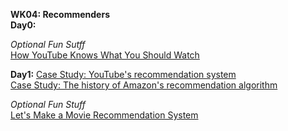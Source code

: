 **WK04: Recommenders**  
**Day0:**  

*Optional Fun Sutff*  
[How YouTube Knows What You Should Watch](https://www.pbs.org/video/how-youtube-knows-what-you-should-watch-vkyoml/)  

**Day1:**
[Case Study: YouTube's recommendation system](https://blog.youtube/inside-youtube/on-youtubes-recommendation-system/)  
[Case Study: The history of Amazon's recommendation algorithm](https://www.amazon.science/the-history-of-amazons-recommendation-algorithm)  

*Optional Fun Stuff*  
[Let's Make a Movie Recommendation System](https://www.pbs.org/video/lets-make-a-movie-recommendation-system-lab-16-cmtwft/)  
